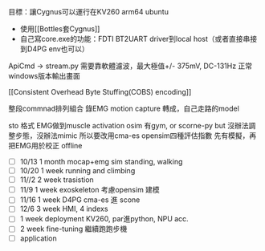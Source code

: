 目標：讓Cygnus可以運行在KV260 arm64 ubuntu
- 使用[[Bottles套Cygnus]]
- 自己寫core.exe的功能：FDTI BT2UART driver到local host（或者直接串接到D4PG env也可以）

ApiCmd -> stream.py
需要靠軟體濾波，最大極值+/- 375mV, DC-131Hz
正常windows版本輸出畫面

[[Consistent Overhead Byte Stuffing(COBS) encoding]]

整段commnad排列組合
錄EMG
motion capture 轉成，自己走路的model

sto 格式
EMG做到muscle activation
osim
有gym, or scorne-py but 沒辦法調整步態，沒辦法mimic
所以要改用cma-es
opensim四種評估指數
先有模擬，再把EMG用於校正
offline

- [ ] 10/13 1 month mocap+emg sim standing, walking
- [ ] 10/20 1 week running and climbing
- [ ] 11//2 2 week trasistion
- [ ] 11/9 1 week exoskeleton 考慮opensim 建模
- [ ] 11/16 1 week D4PG cma-es 進 scone
- [ ] 12/6 3 week HMI, 4 indexs
- [ ] 1 week deployment KV260, par進python, NPU acc.
- [ ] 2 week fine-tuning 繼續跑跑步機
- [ ] application